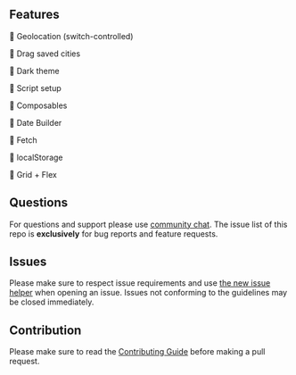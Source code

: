 ## Features

🔵 Geolocation (switch-controlled)

🔵 Drag saved cities

🔵 Dark theme

🔵 Script setup

🔵 Composables

🔵 Date Builder

🔵 Fetch

🔵 localStorage

🔵 Grid + Flex

## Questions

For questions and support please use [community chat](https://discord.gg/tutcdcGtpx). The issue list of this repo is **exclusively** for bug reports and feature requests.

## Issues

Please make sure to respect issue requirements and use [the new issue helper](https://github.com/Roman-wdesign/Weather-app/blob/main/CONTRIBUTING.md#issue-reporting-guidelines) when opening an issue. Issues not conforming to the guidelines may be closed immediately.

## Contribution

Please make sure to read the [Contributing Guide](https://github.com/Roman-wdesign/Weather-app/blob/main/CONTRIBUTING.md#issue-reporting-guidelines) before making a pull request.
